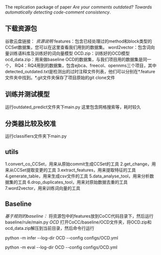 The replication package of paper _Are your comments outdated? Towards automatically detecting code-comment consistency_.
## 下载资源包
谷歌云盘链接：
*资源说明*
features：包含已经处理过的method和block类型的CCSet数据集，您可以在这里查看我们用到的数据集。
word2vector：包含词向量训练语料库及训练好的词向量模型
OCD.zip：训练好的OCD模型
ocd_data.zip：用来做baseline OCD的数据集，与我们项目用的数据集是同一个，
RQ4：RQ4用到的数据集，包含ejbca、freecol、opennms三个项目，其中detected_outdated.txt是检测出的过时注释文件列表，他们可以分别在*.feature文件夹中找到。\*.git文件夹保存了项目原始的git clone文件
## 训练并测试模型
运行outdated_predict文件夹下main.py
这里包含网格搜索等，耗时较久
## 分类器比较及校准
运行classifiers文件夹下main.py
## utils
1.convert_co_CCSet，用来从原始commit生成CCSet的工具
2.get_change，用来从CCSet提取变更的工具
3.extract_features，用来提取特征的工具
4.generate_table，用来生成csv文件的工具
5.data_analyse_tool，用来分析数据集的工具
6.drop_duplicates_tool，用来对原始数据去重的工具
7.word2vector，用来训练词向量的工具
## Baseline
*基于规则的baseline：*
将资源包中的features放到CoCC代码目录下，然后运行baseline/rule/main.py
*OCD*
打开CoCC/baseline/OCD文件夹，将OCD.zip和ocd_data.zip解压到当前目录，然后命令行运行

python -m infer --log-dir OCD --config configs/OCD.yml

python -m eval --log-dir OCD --config configs/OCD.yml
